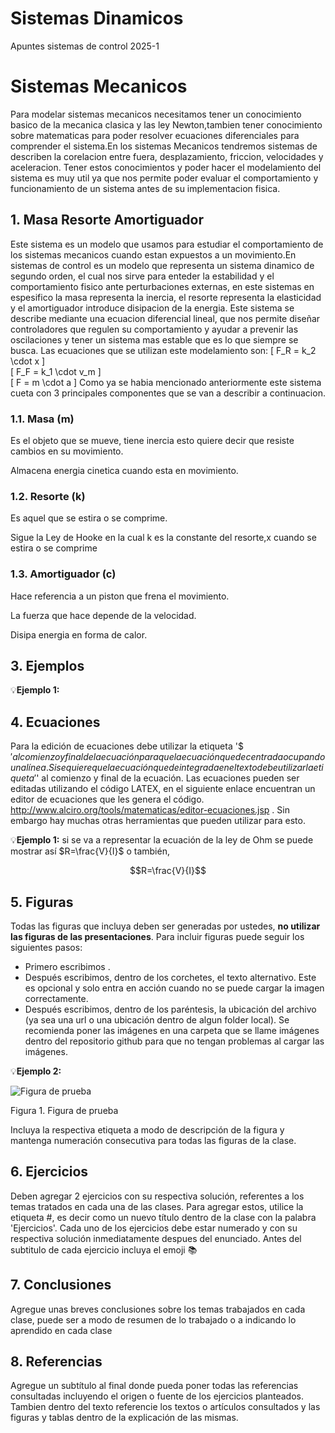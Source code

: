# Sistemas Dinamicos
Apuntes sistemas de control 2025-1
# Sistemas Mecanicos 
Para modelar sistemas mecanicos necesitamos tener un conocimiento basico de la mecanica clasica y las ley Newton,tambien tener conocimiento sobre matematicas para poder resolver ecuaciones diferenciales para comprender el sistema.En los sistemas Mecanicos tendremos sistemas de describen la corelacion entre fuera, desplazamiento, friccion, velocidades y aceleracion. Tener estos conocimientos y poder hacer el modelamiento del sistema es muy util ya que nos permite poder evaluar el comportamiento y funcionamiento de un sistema antes de su implementacion fisica.
## 1. Masa Resorte Amortiguador
Este sistema es un modelo que usamos para estudiar el comportamiento de los sistemas mecanicos cuando estan expuestos a un movimiento.En sistemas de control es un modelo que representa un sistema dinamico de segundo orden, el cual nos sirve para enteder la estabilidad y el comportamiento fisico ante perturbaciones externas, en este sistemas en espesifico la masa representa la inercia, el resorte representa la elasticidad y el amortiguador introduce disipacion de la energia.
Este sistema se describe mediante una ecuacion diferencial lineal, que nos permite diseñar controladores que regulen su comportamiento y ayudar a prevenir las oscilaciones y tener un sistema mas estable que es lo que siempre se busca.
Las ecuaciones que se utilizan este modelamiento son:
\[ F_R = k_2 \cdot x \]  
\[ F_F = k_1 \cdot v_m \]  
\[ F = m \cdot a \]
Como ya se habia mencionado anteriormente este sistema cueta con 3 principales componentes que se van a describir a continuacion.

### 1.1. Masa (m)
Es el objeto que se mueve, tiene inercia esto quiere decir que resiste cambios en su movimiento.

Almacena energia cinetica cuando esta en movimiento.

### 1.2. Resorte (k)
Es aquel que se estira o se comprime.

Sigue la Ley de Hooke en la cual k es la constante del resorte,x cuando se estira o se comprime 

### 1.3. Amortiguador (c)
Hace referencia a un piston que frena el movimiento.

La fuerza que hace depende de la velocidad.

Disipa energia en forma de calor.


## 3. Ejemplos
💡**Ejemplo 1:**

## 4. Ecuaciones
Para la edición de ecuaciones debe utilizar la etiqueta '$$' al comienzo y final de la ecuación para que la ecuación quede centrada ocupando una línea. Si se quiere que la ecuación quede integrada en el texto debe utilizar la etiqueta '$' al comienzo y final de la ecuación. Las ecuaciones pueden ser editadas utilizando el código LATEX, en el siguiente enlace encuentran un editor de ecuaciones que les genera el código. http://www.alciro.org/tools/matematicas/editor-ecuaciones.jsp . Sin embargo hay muchas otras herramientas que pueden utilizar para esto.

💡**Ejemplo 1:** si se va a representar la ecuación de la ley de Ohm se puede mostrar así $R=\frac{V}{I}$ o también,

$$R=\frac{V}{I}$$

## 5. Figuras
Todas las figuras que incluya deben ser generadas por ustedes, **no utilizar las figuras de las presentaciones**. Para incluir figuras puede seguir los siguientes pasos:
* Primero escribimos ![]().
* Después escribimos, dentro de los corchetes, el texto alternativo. Este es opcional y solo entra en acción cuando no se puede cargar la imagen correctamente.
* Después escribimos, dentro de los paréntesis, la ubicación del archivo (ya sea una url o una ubicación dentro de algun folder local). Se recomienda poner las imágenes en una carpeta que se llame imágenes dentro del repositorio github para que no tengan problemas al cargar las imágenes.

💡**Ejemplo 2:**

![Figura de prueba](images/plantilla/Captura2.PNG)

Figura 1. Figura de prueba

Incluya la respectiva etiqueta a modo de descripción de la figura y mantenga numeración consecutiva para todas las figuras de la clase.


## 6. Ejercicios
Deben agregar 2 ejercicios con su respectiva solución, referentes a los temas tratados en cada una de las clases. Para agregar estos, utilice la etiqueta #, es decir como un nuevo título dentro de la clase con la palabra 'Ejercicios'. Cada uno de los ejercicios debe estar numerado y con su respectiva solución inmediatamente despues del enunciado. Antes del subtitulo de cada ejercicio incluya el emoji 📚


## 7. Conclusiones
Agregue unas breves conclusiones sobre los temas trabajados en cada clase, puede ser a modo de resumen de lo trabajado o a indicando lo aprendido en cada clase

## 8. Referencias
Agregue un subtítulo al final donde pueda poner todas las referencias consultadas incluyendo el origen o fuente de los ejercicios planteados. Tambien dentro del texto referencie los textos o artículos consultados y las figuras y tablas dentro de la explicación de las mismas.
